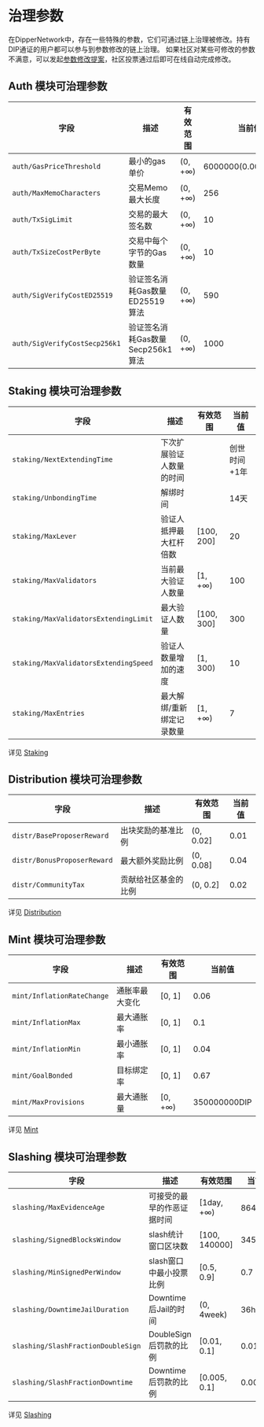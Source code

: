 # 治理参数

在DipperNetwork中，存在一些特殊的参数，它们可通过链上治理被修改。持有DIP通证的用户都可以参与到参数修改的链上治理。
如果社区对某些可修改的参数不满意，可以发起[参数修改提案](../features/governance.md#usage-scenario-of-parameter-change)，社区投票通过后即可在线自动完成修改。

## Auth 模块可治理参数

| 字段                     | 描述             | 有效范围            | 当前值        |
| ------------------------ | ---------------- | ------------------- | ------------- |
| `auth/GasPriceThreshold` | 最小的gas单价    | (0, +∞) | 6000000(0.000006DIP) |
| `auth/MaxMemoCharacters` | 交易Memo最大长度    | (0, +∞) | 256 |
| `auth/TxSigLimit` | 交易的最大签名数    | (0, +∞) | 10 |
| `auth/TxSizeCostPerByte` | 交易中每个字节的Gas数量    | (0, +∞) | 10 |
| `auth/SigVerifyCostED25519` | 验证签名消耗Gas数量ED25519算法    | (0, +∞) | 590 |
| `auth/SigVerifyCostSecp256k1` | 验证签名消耗Gas数量Secp256k1算法    | (0, +∞) | 1000 |

## Staking 模块可治理参数

| 字段                  | 描述             | 有效范围    | 当前值   |
| --------------------- | ---------------- | ----------- | -------- |
| `staking/NextExtendingTime` | 下次扩展验证人数量的时间    |  | 创世时间+1年 |
| `staking/UnbondingTime` | 解绑时间         |  | 14天 |
| `staking/MaxLever` | 验证人抵押最大杠杆倍数 | [100, 200]  | 20      |
| `staking/MaxValidators` | 当前最大验证人数量         | [1, +∞) | 100 |
| `staking/MaxValidatorsExtendingLimit` | 最大验证人数量         | [100, 300] | 300 |
| `staking/MaxValidatorsExtendingSpeed` | 验证人数量增加的速度         | [1, 300) | 10 |
| `staking/MaxEntries` | 最大解绑/重新绑定记录数量         | [1, +∞) | 7 |


详见 [Staking](../features/staking.md)

## Distribution 模块可治理参数

| 字段                        | 描述                 | 有效范围  | 当前值 |
| --------------------------- | -------------------- | --------- | ------ |
| `distr/BaseProposerReward`  | 出块奖励的基准比例   | (0, 0.02] | 0.01   |
| `distr/BonusProposerReward` | 最大额外奖励比例     | (0, 0.08] | 0.04   |
| `distr/CommunityTax`        | 贡献给社区基金的比例 | (0, 0.2]  | 0.02   |

详见 [Distribution](../features/distribution.md)

## Mint 模块可治理参数

| 字段             | 描述     | 有效范围 | 当前值 |
| ---------------- | -------- | -------- | ------ |
| `mint/InflationRateChange` | 通胀率最大变化 | [0, 1] | 0.06   |
| `mint/InflationMax` | 最大通胀率 | [0, 1] | 0.1   |
| `mint/InflationMin` | 最小通胀率 | [0, 1] | 0.04   |
| `mint/GoalBonded` | 目标绑定率 | [0, 1] | 0.67   |
| `mint/MaxProvisions` | 最大通胀量 | [0, +∞) | 350000000DIP   |

详见 [Mint](../features/mint.md)

## Slashing 模块可治理参数

| 字段                               | 描述                       | 有效范围      | 当前值  |
| ---------------------------------- | -------------------------- | ------------- | ------- |
| `slashing/MaxEvidenceAge`          | 可接受的最早的作恶证据时间 | [1day, +∞)    | 86400秒   |
| `slashing/SignedBlocksWindow`      | slash统计窗口区块数        | [100, 140000] | 34560   |
| `slashing/MinSignedPerWindow`      | slash窗口中最小投票比例    | [0.5, 0.9]    | 0.7     |
| `slashing/DowntimeJailDuration`    | Downtime后Jail的时间       | (0, 4week)    | 36h0m0s |
| `slashing/SlashFractionDoubleSign` | DoubleSign后罚款的比例     | [0.01, 0.1]   | 0.01    |
| `slashing/SlashFractionDowntime`   | Downtime后罚款的比例       | [0.005, 0.1]  | 0.0003  |

详见 [Slashing](../features/slashing.md)